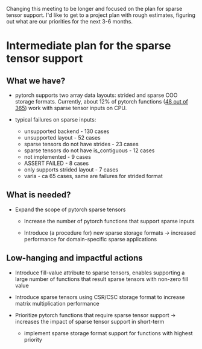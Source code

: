 <!--watch-latex-md

This document is processed by watch_latex_md.py program, see

  https://github.com/Quansight/pearu-sandbox/latex_in_markdown/

You can edit this document as you wish. You can also edit the LaTeX
data in img elements, but only the content of `latex-data`:

  1. To automatically update the LaTeX rendering in img element, edit
     the file while watch_latex_md.py is running.

  2. Never change the beginning (`<img latex-data="...`) and the end
     (`...alt="latex">`) parts of the LaTeX img elements as these are
     used by the watch_latex_md.py script.

  3. Changes to other parts of the LaTeX img elements will be
     overwritten.

Enjoy LaTeXing!

watch-latex-md:no-force-rerender
-->




Changing this meeting to be longer and focused on the plan for sparse
tensor support. I'd like to get to a project plan with rough
estimates, figuring out what are our priorities for the next 3-6
months.

# Intermediate plan for the sparse tensor support

## What we have?

- pytorch supports two array data layouts: strided and sparse COO
  storage formats. Currently, about 12% of pytorch functions ([48 out of
  365](https://github.com/Quansight-Labs/rfcs/blob/pearu/rfc0005/RFC0003-sparse-roadmap/SparseSupportState.md))
  work with sparse tensor inputs on CPU.

- typical failures on sparse inputs:

  - unsupported backend - 130 cases
  - unsupported layout - 52 cases
  - sparse tensors do not have strides - 23 cases
  - sparse tensors do not have is_contiguous - 12 cases
  - not implemented - 9 cases
  - ASSERT FAILED - 8 cases
  - only supports strided layout - 7 cases
  - varia - ca 65 cases, same are failures for strided format

## What is needed?

- Expand the scope of pytorch sparse tensors

  - Increase the number of pytorch functions that support sparse inputs
  
  - Introduce (a procedure for) new sparse storage formats -> increased performance for domain-specific sparse applications

## Low-hanging and impactful actions

- Introduce fill-value attribute to sparse tensors, enables supporting
  a large number of functions that result sparse tensors with non-zero
  fill value

- Introduce sparse tensors using CSR/CSC storage format to increase
  matrix multiplication performance

- Prioritize pytorch functions that require sparse tensor support ->
  increases the impact of sparse tensor support in short-term

  - implement sparse storage format support for functions with highest priority


<!--EOF-->
